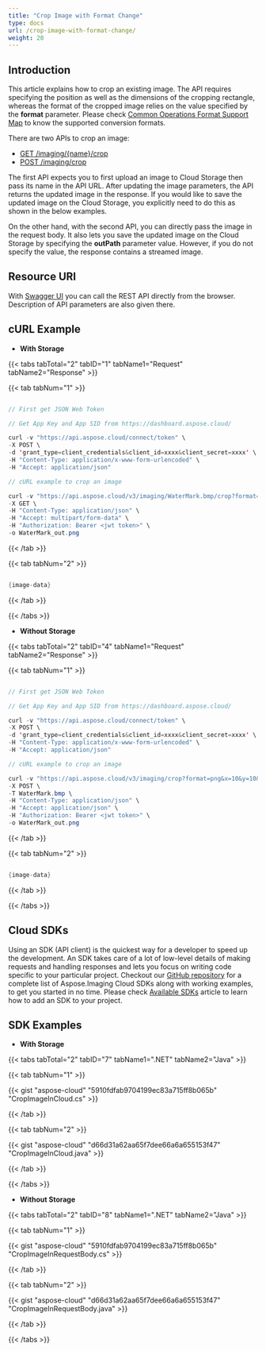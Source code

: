 ```yaml
---
title: "Crop Image with Format Change"
type: docs
url: /crop-image-with-format-change/
weight: 20
---
```


## **Introduction**
This article explains how to crop an existing image. The API requires specifying the position as well as the dimensions of the cropping rectangle, whereas the format of the cropped image relies on the value specified by the **format** parameter. Please check [Common Operations Format Support Map](/supported-file-formats/#supportedfileformats-crop) to know the supported conversion formats.

There are two APIs to crop an image:

- [GET /imaging/{name}/crop](https://apireference.aspose.cloud/imaging/#/Crop/CropImage)
- [POST /imaging/crop](https://apireference.aspose.cloud/imaging/#/Crop/CreateCroppedImage)

The first API expects you to first upload an image to Cloud Storage then pass its name in the API URL. After updating the image parameters, the API returns the updated image in the response. If you would like to save the updated image on the Cloud Storage, you explicitly need to do this as shown in the below examples.

On the other hand, with the second API, you can directly pass the image in the request body. It also lets you save the updated image on the Cloud Storage by specifying the **outPath** parameter value. However, if you do not specify the value, the response contains a streamed image.
## **Resource URI**
With [Swagger UI](https://apireference.aspose.cloud/imaging/#/Crop/CropImage) you can call the REST API directly from the browser. Description of API parameters are also given there.
## **cURL Example**
- **With Storage**

{{< tabs tabTotal="2" tabID="1" tabName1="Request" tabName2="Response" >}}

{{< tab tabNum="1" >}}

```java

// First get JSON Web Token

// Get App Key and App SID from https://dashboard.aspose.cloud/

curl -v "https://api.aspose.cloud/connect/token" \
-X POST \
-d 'grant_type=client_credentials&client_id=xxxx&client_secret=xxxx' \
-H "Content-Type: application/x-www-form-urlencoded" \
-H "Accept: application/json"

// cURL example to crop an image

curl -v "https://api.aspose.cloud/v3/imaging/WaterMark.bmp/crop?format=png&x=10&y=10&width=400&height=400" \
-X GET \
-H "Content-Type: application/json" \
-H "Accept: multipart/form-data" \
-H "Authorization: Bearer <jwt token>" \
-o WaterMark_out.png

```

{{< /tab >}}

{{< tab tabNum="2" >}}

```java

{image-data}

```

{{< /tab >}}

{{< /tabs >}}

- **Without Storage**

{{< tabs tabTotal="2" tabID="4" tabName1="Request" tabName2="Response" >}}

{{< tab tabNum="1" >}}

```java

// First get JSON Web Token

// Get App Key and App SID from https://dashboard.aspose.cloud/

curl -v "https://api.aspose.cloud/connect/token" \
-X POST \
-d 'grant_type=client_credentials&client_id=xxxx&client_secret=xxxx' \
-H "Content-Type: application/x-www-form-urlencoded" \
-H "Accept: application/json"

// cURL example to crop an image

curl -v "https://api.aspose.cloud/v3/imaging/crop?format=png&x=10&y=10&width=400&height=400" \
-X POST \
-T WaterMark.bmp \
-H "Content-Type: application/json" \
-H "Accept: application/json" \
-H "Authorization: Bearer <jwt token>" \
-o WaterMark_out.png

```

{{< /tab >}}

{{< tab tabNum="2" >}}

```java

{image-data}

```

{{< /tab >}}

{{< /tabs >}}
## **Cloud SDKs**
Using an SDK (API client) is the quickest way for a developer to speed up the development. An SDK takes care of a lot of low-level details of making requests and handling responses and lets you focus on writing code specific to your particular project. Checkout our [GitHub repository](https://github.com/aspose-imaging-cloud) for a complete list of Aspose.Imaging Cloud SDKs along with working examples, to get you started in no time. Please check [Available SDKs](/available-sdks/) article to learn how to add an SDK to your project.
## **SDK Examples**
- **With Storage**

{{< tabs tabTotal="2" tabID="7" tabName1=".NET" tabName2="Java" >}}

{{< tab tabNum="1" >}}

{{< gist "aspose-cloud" "5910fdfab9704199ec83a715ff8b065b" "CropImageInCloud.cs" >}}

{{< /tab >}}

{{< tab tabNum="2" >}}

{{< gist "aspose-cloud" "d66d31a62aa65f7dee66a6a655153f47" "CropImageInCloud.java" >}}

{{< /tab >}}

{{< /tabs >}}

- **Without Storage**

{{< tabs tabTotal="2" tabID="8" tabName1=".NET" tabName2="Java" >}}

{{< tab tabNum="1" >}}

{{< gist "aspose-cloud" "5910fdfab9704199ec83a715ff8b065b" "CropImageInRequestBody.cs" >}}

{{< /tab >}}

{{< tab tabNum="2" >}}

{{< gist "aspose-cloud" "d66d31a62aa65f7dee66a6a655153f47" "CropImageInRequestBody.java" >}}

{{< /tab >}}

{{< /tabs >}}

